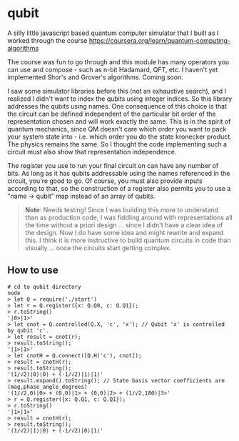 # qubit

A silly little javascript based quantum computer simulator that I built as I
worked through the course https://coursera.org/learn/quantum-computing-algorithms

The course was fun to go through and this module has many operators you can
use and compose - such as n-bit Hadamard, QFT, etc. I haven't yet implemented
Shor's and Grover's algorithms. Coming soon. 

I saw some simulator libraries before this (not an exhaustive search), and I
realized I didn't want to index the qubits using integer indices. So this
library addresses the qubits using names. One consequence of this choice is
that the circuit can be defined independent of the particular bit order of
the representation chosen and will work exactly the same. This is in the
spirit of quantum mechanics, since QM doesn't care which order you want to
pack your system state into - i.e. which order you do the state kronecker
product. The physics remains the same. So I thought the code implementing
such a circuit must also show that representation independence.

The register you use to run your final circuit on can have any number of
bits. As long as it has qubits addressable using the names referenced in the
circuit, you're good to go. Of course, you must also provide inputs according
to that, so the construction of a register also permits you to use a "name ->
qubit" map instead of an array of qubits.

> **Note**: Needs testing! Since I was building this more to understand
> than as production code, I was fiddling around with representations 
> all the time without a priori design ... since I didn't have a clear
> idea of the design. Now I do have some idea and might rewrite and 
> expand this. I think it is more instructive to build quantum circuits
> in code than visually ... once the circuits start getting complex.

## How to use

```
# cd to qubit directory
node
> let Q = require('./start')
> let r = Q.register({x: Q.Q0, c: Q.Q1});
> r.toString()
'|0>|1>'
> let cnot = Q.controlled(Q.X, 'c', 'x'); // Qubit 'x' is controlled by qubit 'c'.
> let result = cnot(r);
> result.toString();
'|1>|1>'
> let cnotH = Q.connect([Q.H('c'), cnot]);
> result = cnotH(r);
> result.toString();
'(1/√2)|0⟩|0⟩ + (-1/√2)|1⟩|1⟩'
> result.expand().toString(); // State basis vector coefficients are (mag,phase_angle_degrees)
'(1/√2,0)|0> + (0,0)|1> + (0,0)|2> + (1/√2,180)|3>'
> r = Q.register({x: Q.Q1, c: Q.Q1});
> r.toString()
'|1>|1>'
> result = cnotH(r);
> result.toString();
'(1/√2)|1⟩|0⟩ + (-1/√2)|0⟩|1⟩'
```





